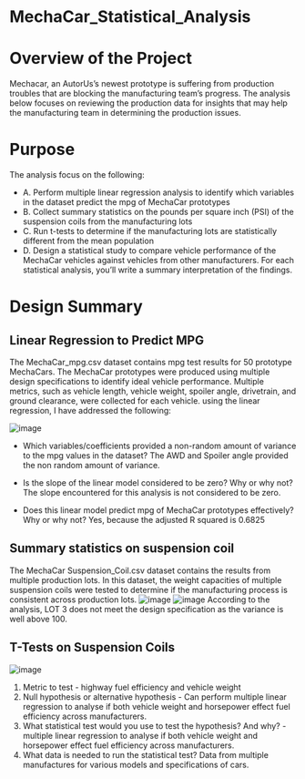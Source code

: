 # MechaCar_Statistical_Analysis
# Overview of the Project
Mechacar, an AutorUs’s newest prototype is suffering from production troubles that are blocking the manufacturing team’s progress. The analysis below focuses on reviewing the production data for insights that may help the manufacturing team in determining the production issues.

# Purpose
The analysis focus on the following:
* A. Perform multiple linear regression analysis to identify which variables in the dataset predict the mpg of MechaCar prototypes
* B. Collect summary statistics on the pounds per square inch (PSI) of the suspension coils from the manufacturing lots
* C. Run t-tests to determine if the manufacturing lots are statistically different from the mean population
* D. Design a statistical study to compare vehicle performance of the MechaCar vehicles against vehicles from other manufacturers. For each statistical analysis, you’ll write a summary interpretation of the findings.

# Design Summary
## Linear Regression to Predict MPG
The MechaCar_mpg.csv dataset contains mpg test results for 50 prototype MechaCars. The MechaCar prototypes were produced using multiple design specifications to identify ideal vehicle performance. Multiple metrics, such as vehicle length, vehicle weight, spoiler angle, drivetrain, and ground clearance, were collected for each vehicle. using the linear regression, I have addressed the following:

![image](https://user-images.githubusercontent.com/92557075/153796666-d2e6c74b-67b5-4128-95d0-c7ea6880168e.png)

* Which variables/coefficients provided a non-random amount of variance to the mpg values in the dataset?
The AWD and Spoiler angle provided the non random amount of variance.

* Is the slope of the linear model considered to be zero? Why or why not?
The slope encountered for this analysis is not considered to be zero.
* Does this linear model predict mpg of MechaCar prototypes effectively? Why or why not?
Yes, because the adjusted R squared is 0.6825

## Summary statistics on suspension coil
The MechaCar Suspension_Coil.csv dataset contains the results from multiple production lots. In this dataset, the weight capacities of multiple suspension coils were tested to determine if the manufacturing process is consistent across production lots. 
![image](https://user-images.githubusercontent.com/92557075/153797188-cde6f96a-ab21-4a41-a3e0-451321a4e51e.png)
![image](https://user-images.githubusercontent.com/92557075/153797198-78ab1ab3-badc-443a-9f8a-fd30b7de1732.png)
According to the analysis, LOT 3 does not meet the design specification as the variance is well above 100. 

## T-Tests on Suspension Coils
![image](https://user-images.githubusercontent.com/92557075/153797362-ce8d4422-7875-436a-bf44-837d9ad55bbe.png)
1. Metric to test - highway fuel efficiency and vehicle weight
2. Null hypothesis or alternative hypothesis - Can perform multiple linear regression to analyse if both vehicle weight and horsepower effect fuel efficiency across manufacturers.
3. What statistical test would you use to test the hypothesis? And why? - multiple linear regression to analyse if both vehicle weight and horsepower effect fuel efficiency across manufacturers.
4. What data is needed to run the statistical test? Data from multiple manufactures for various models and specifications of cars. 
